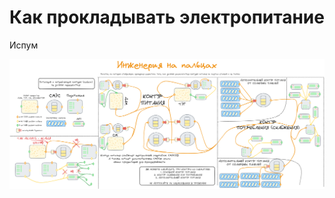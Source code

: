 # Как прокладывать электропитание

Испум

![Схематика энергетики](../pictures/mapping/energySchematic.png)
